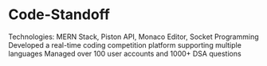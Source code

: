 # Code-Standoff
 Technologies: MERN Stack, Piston API, Monaco Editor, Socket Programming  Developed a real-time coding competition platform supporting multiple languages  Managed over 100 user accounts and 1000+ DSA questions
